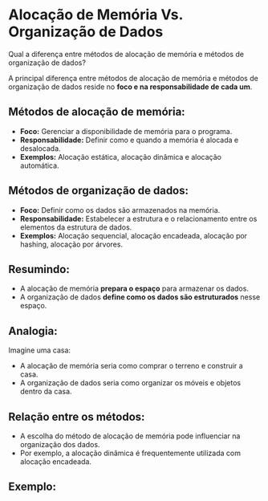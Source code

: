 # Alocação de Memória Vs. Organização de Dados

Qual a diferença entre métodos de alocação de memória e métodos de organização de dados?

A principal diferença entre métodos de alocação de memória e métodos de organização de dados reside no **foco e na responsabilidade de cada um**.

## Métodos de alocação de memória:

- **Foco:** Gerenciar a disponibilidade de memória para o programa.
- **Responsabilidade:** Definir como e quando a memória é alocada e desalocada.
- **Exemplos:** Alocação estática, alocação dinâmica e alocação automática.

## Métodos de organização de dados:

- **Foco:** Definir como os dados são armazenados na memória.
- **Responsabilidade:** Estabelecer a estrutura e o relacionamento entre os elementos da estrutura de dados.
- **Exemplos:** Alocação sequencial, alocação encadeada, alocação por hashing, alocação por árvores.

## Resumindo:

- A alocação de memória **prepara o espaço** para armazenar os dados.
- A organização de dados **define como os dados são estruturados** nesse espaço.

## Analogia:

Imagine uma casa:

- A alocação de memória seria como comprar o terreno e construir a casa.
- A organização de dados seria como organizar os móveis e objetos dentro da casa.

## Relação entre os métodos:

- A escolha do método de alocação de memória pode influenciar na organização dos dados.
- Por exemplo, a alocação dinâmica é frequentemente utilizada com alocação encadeada.

## Exemplo:

